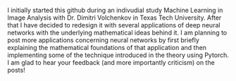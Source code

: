 I initially started this github during an indivudial study Machine Learning in Image Analysis with Dr. Dimitri Volchenkov 
in Texas Tech University. After that I have decided to redesign it with several applications of deep neural 
networks with the underlying mathematical ideas behind it. I am planning to post more applications concerning neural networks 
by first briefly explaining the mathematical foundations of that application and then 
implementing some of the technique introduced in the theory using Pytorch. I am glad to hear your feedback (and more 
importantly criticism) on the posts!
